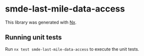 # smde-last-mile-data-access

This library was generated with [Nx](https://nx.dev).

## Running unit tests

Run `nx test smde-last-mile-data-access` to execute the unit tests.
